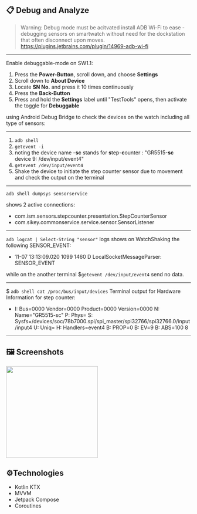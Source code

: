 ## 📋 Debug and Analyze 

> Warning: Debug mode must be acitvated
install ADB Wi-Fi to ease -debugging sensors on smartwatch without need for the dockstation that often disconnect upon moves. https://plugins.jetbrains.com/plugin/14969-adb-wi-fi 

 ----
Enable debuggable-mode on SW1.1:

1. Press the **Power-Button**, scroll down, and choose **Settings**
2. Scroll down to **About Device**
3. Locate **SN No.** and press it 10 times continuously
4. Press the **Back-Button**
5. Press and hold the **Settings** label until "TestTools" opens, then activate the toggle for **Debuggable**
   
using Android Debug Bridge to check the devices on the watch including all type of sensors: 

 ----
1. ```adb shell```
2. ```getevent -i```
3. noting the device name -**sc** stands for **s**tep-**c**ounter :
 "GR5515-**sc** device 9: /dev/input/event4"
4. ``` getevent /dev/input/event4 ```
5. Shake the device to initiate the step counter sensor due to movement and check the output on the terminal

 ----
```adb shell dumpsys sensorservice```

shows 2 active connections:
 - com.ism.sensors.stepcounter.presentation.StepCounterSensor
 - com.sikey.commonservice.service.sensor.SensorListener 
 ----
 
 ```adb logcat | Select-String "sensor"```
logs shows on WatchShaking the following SENSOR_EVENT:
- 11-07 13:13:09.020  1099  1460 D LocalSocketMessageParser: SENSOR_EVENT

while on the another terminal
$``` getevent /dev/input/event4 ``` send no data. 


 ----

$ ````adb shell cat /proc/bus/input/devices````
Terminal output for Hardware Information for step counter:
-  I: Bus=0000 Vendor=0000 Product=0000 Version=0000
N: Name="GR5515-sc"
P: Phys=
S: Sysfs=/devices/soc/78b7000.spi/spi_master/spi32766/spi32766.0/input/input4
U: Uniq=
H: Handlers=event4
B: PROP=0
B: EV=9
B: ABS=100 8

 ----
## 🖼️ Screenshots

<img src="/demo/screenshot_379.png" width="250"/> 

## ⚙️Technologies

- Kotlin KTX
- MVVM
- Jetpack Compose 
- Coroutines




  

